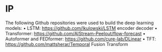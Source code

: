 # IP

The following Github repositories were used to build the deep learning models:
• LSTM: https://github.com/lkulowski/LSTM encoder decoder
• Transformer: https://github.com/AIStream-Peelout/flow-forecast
• Autoformer and FEDformer: https://github.com/cure-lab/DLinear
• TFT: https://github.com/mattsherar/Temporal Fusion Transform